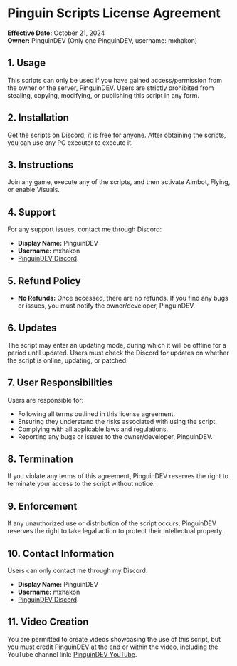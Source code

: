# Pinguin Scripts License Agreement

**Effective Date:** October 21, 2024  
**Owner:** PinguinDEV (Only one PinguinDEV, username: mxhakon)

## 1. Usage
This scripts can only be used if you have gained access/permission from the owner or the server, PinguinDEV. Users are strictly prohibited from stealing, copying, modifying, or publishing this script in any form.

## 2. Installation
Get the scripts on Discord; it is free for anyone. After obtaining the scripts, you can use any PC executor to execute it.

## 3. Instructions
Join any game, execute any of the scripts, and then activate Aimbot, Flying, or enable Visuals.

## 4. Support
For any support issues, contact me through Discord:
- **Display Name:** PinguinDEV
- **Username:** mxhakon
- [PinguinDEV Discord](https://www.discord.gg/pinguindev).

## 5. Refund Policy
- **No Refunds:** Once accessed, there are no refunds. If you find any bugs or issues, you must notify the owner/developer, PinguinDEV.

## 6. Updates
The script may enter an updating mode, during which it will be offline for a period until updated. Users must check the Discord for updates on whether the script is online, updating, or patched.

## 7. User Responsibilities
Users are responsible for:
- Following all terms outlined in this license agreement.
- Ensuring they understand the risks associated with using the script.
- Complying with all applicable laws and regulations.
- Reporting any bugs or issues to the owner/developer, PinguinDEV.

## 8. Termination
If you violate any terms of this agreement, PinguinDEV reserves the right to terminate your access to the script without notice.

## 9. Enforcement
If any unauthorized use or distribution of the script occurs, PinguinDEV reserves the right to take legal action to protect their intellectual property.

## 10. Contact Information
Users can only contact me through my Discord:
- **Display Name:** PinguinDEV
- **Username:** mxhakon
- [PinguinDEV Discord](https://www.discord.gg/pinguindev).

## 11. Video Creation
You are permitted to create videos showcasing the use of this script, but you must credit PinguinDEV at the end or within the video, including the YouTube channel link: [PinguinDEV YouTube](https://www.youtube.com/@PinguinDevXYZ).
